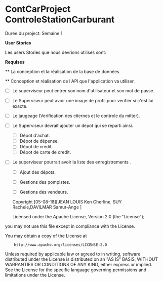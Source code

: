 # ContCar**Project ControleStationCarburant**

Durée du project: Semaine 1

**User Stories**

Les users Stories que nous devrions utilises sont:

 **Requises** 


** La conception et la réalisation de la base de données.

** Conception et réalisation de l'API que l'application va utiliser.

* [ ] Le superviseur peut entrer son nom d'utilisateur et son mot de passe. 
* [ ] Le Superviseur peut avoir une image de profil pour verifier si c'est lui exacte.

* [ ] Le jaugeage (Verification des citernes et le controle du mitter).

* [ ] Le Superviseur devrait ajouter un depot qui se reparti ainsi.
 
    * [ ] Dépot d'achat.
    * [ ] Dépot de dépense.
    * [ ] Dépot de credit.
    * [ ] Dépot de carte de credit.

* [ ] Le superviseur pourrait avoir la liste des enregistrements .
   
    * [ ] Ajout des dépots.
    * [ ] Gestions des pompistes.
    * [ ] Gestions des vendeurs.




  
   

  Copyright [05-08-18][JEAN LOUIS Ken Cherline, SUY  Rachele,DAVILMAR Samur-Ange ]
                      
    Licensed under the Apache License, Version 2.0 (the "License");
   
 you may not use this file except in compliance with the License.
   
 You may obtain a copy of the License at

        http://www.apache.org/licenses/LICENSE-2.0

  
  Unless required by applicable law or agreed to in writing, software
    distributed under the License is distributed on an "AS IS" BASIS,
    WITHOUT WARRANTIES OR CONDITIONS OF ANY KIND, either express or implied.
    See the License for the specific language governing permissions and
    limitations under the License.


